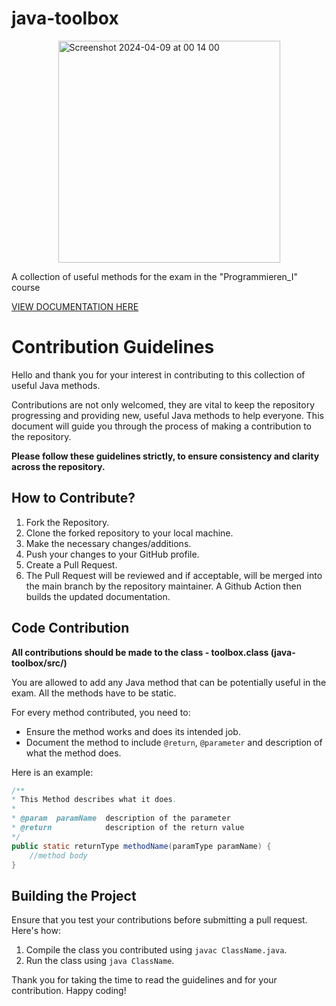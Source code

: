 # java-toolbox

<img width="355"  alt="Screenshot 2024-04-09 at 00 14 00" src="https://github.com/matteokosina/java-toolbox/assets/74454734/5a380b1b-5f20-499b-8dc9-9a481addec81" style="display: block; margin-left: auto; margin-right: auto;">

A collection of useful methods for the exam in the "Programmieren_I" course

[VIEW DOCUMENTATION HERE](https://matteokosina.github.io/java-toolbox/src/src/package-summary.html)

# Contribution Guidelines

Hello and thank you for your interest in contributing to this collection of useful Java methods.

Contributions are not only welcomed, they are vital to keep the repository progressing and providing new, useful Java methods to help everyone. This document will guide you through the process of making a contribution to the repository.

<b>Please follow these guidelines strictly, to ensure consistency and clarity across the repository.</b>

## How to Contribute?

1. Fork the Repository.
2. Clone the forked repository to your local machine.
3. Make the necessary changes/additions.
4. Push your changes to your GitHub profile.
5. Create a Pull Request.
6. The Pull Request will be reviewed and if acceptable, will be merged into the main branch by the repository maintainer.
   A Github Action then builds the updated documentation.

## Code Contribution

<b>All contributions should be made to the class - toolbox.class (java-toolbox/src/)</b>

You are allowed to add any Java method that can be potentially useful in the exam. All the methods have to be static.

For every method contributed, you need to:
- Ensure the method works and does its intended job.
- Document the method to include `@return`, `@parameter` and description of what the method does.

Here is an example:

```java
/**
* This Method describes what it does.
* 
* @param  paramName  description of the parameter
* @return            description of the return value
*/
public static returnType methodName(paramType paramName) {
    //method body
}
```

## Building the Project

Ensure that you test your contributions before submitting a pull request. Here's how:

1. Compile the class you contributed using `javac ClassName.java`.
2. Run the class using `java ClassName`.

Thank you for taking the time to read the guidelines and for your contribution. Happy coding!
